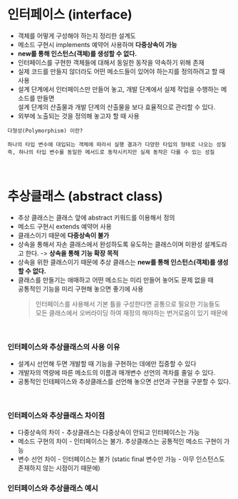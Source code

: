 # 인터페이스 (interface)   
+ 객체를 어떻게 구성해야 하는지 정리한 설계도
+ 메소드 구현시 implements 예약어 사용하며 **다중상속이 가능**
+ **new를 통해 인스턴스(객체)를 생성할 수 없다.**
+ 인터페이스를 구현한 객체들에 대해서 동일한 동작을 약속하기 위해 존재
+ 실제 코드를 만들지 않더라도 어떤 메소드들이 있어야 하는지를 정의하려고 할 때 사용   
+ 설계 단계에서 인터페이스만 만들어 놓고, 개발 단계에서 실제 작업을 수행하는 메소드를 만들면   
  설계 단계의 산출물과 개발 단계의 산출물을 보다 효율적으로 관리할 수 있다.
+ 외부에 노출되는 것을 정의해 놓고자 할 때 사용

```
다형성(Polymorphism) 이란?   

하나의 타입 변수에 대입되는 객체에 따라서 실행 결과가 다양한 타입의 형태로 나오는 성질   
즉, 하나의 타입 변수를 동일한 메서드로 동작시키지만 실제 동작은 다를 수 있는 성질
```

<br>

# 추상클래스 (abstract class)   
+ 추상 클래스는 클래스 앞에 abstract 키워드를 이용해서 정의
+ 메소드 구현시 extends 예약어 사용
+ 클래스이기 때문에 **다중상속이 불가**
+ 상속을 통해서 자손 클래스에서 완성하도록 유도하는 클래스이며 미완성 설계도라고 한다. -> **상속을 통해 기능 확장 목적**
+ 상속을 위한 클래스이기 때문에 추상 클래스는 **new를 통해 인스턴스(객체)를 생성할 수 없다.**
+ 클래스를 만들기는 애매하고 어떤 메소드는 미리 만들어 놓어도 문제 없을 때   
  공통적인 기능을 미리 구현해 놓으면 좋기에 사용   
  > 인터페이스를 사용해서 기본 틀을 구성한다면 공통으로 필요한 기능들도   
  > 모든 클래스에서 오버라이딩 하여 재정의 해야하는 번거로움이 있기 때문에

<br>

### 인터페이스와 추상클래스의 사용 이유
- 설계시 선언해 두면 개발할 때 기능을 구현하는 데에만 집중할 수 있다
- 개발자의 역량에 따른 메소드의 이름과 매개변수 선언의 격차를 줄일 수 있다.
- 공통적인 인테페이스와 추상클래스를 선언해 놓으면 선언과 구현을 구분할 수 있다.

<br>

### 인터페이스와 추상클래스 차이점
- 다중상속의 차이 - 추상클래스는 다중상속이 안되고 인터페이스는 가능   
- 메소드 구현의 차이 - 인터페이스는 불가. 추상클래스는 공통적인 메소드 구현이 가능
- 변수 선언 차이 - 인터페이스는 불가 (static final 변수만 가능 - 아무 인스턴스도 존재하지 않는 시점이기 때문에)


### 인터페이스와 추상클래스 예시

